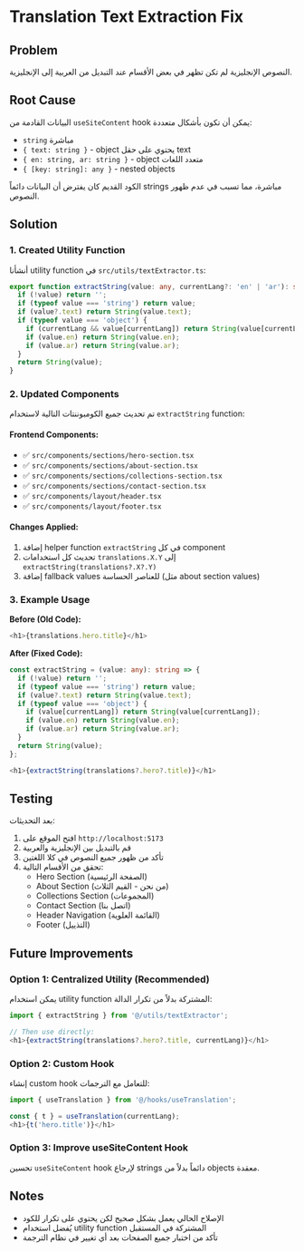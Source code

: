 # Translation Text Extraction Fix

## Problem
النصوص الإنجليزية لم تكن تظهر في بعض الأقسام عند التبديل من العربية إلى الإنجليزية.

## Root Cause
البيانات القادمة من `useSiteContent` hook يمكن أن تكون بأشكال متعددة:
- `string` مباشرة
- `{ text: string }` - object يحتوي على حقل text
- `{ en: string, ar: string }` - object متعدد اللغات
- `{ [key: string]: any }` - nested objects

الكود القديم كان يفترض أن البيانات دائماً strings مباشرة، مما تسبب في عدم ظهور النصوص.

## Solution

### 1. Created Utility Function
أنشأنا utility function في `src/utils/textExtractor.ts`:

```typescript
export function extractString(value: any, currentLang?: 'en' | 'ar'): string {
  if (!value) return '';
  if (typeof value === 'string') return value;
  if (value?.text) return String(value.text);
  if (typeof value === 'object') {
    if (currentLang && value[currentLang]) return String(value[currentLang]);
    if (value.en) return String(value.en);
    if (value.ar) return String(value.ar);
  }
  return String(value);
}
```

### 2. Updated Components
تم تحديث جميع الكومبوننتات التالية لاستخدام `extractString` function:

#### Frontend Components:
- ✅ `src/components/sections/hero-section.tsx`
- ✅ `src/components/sections/about-section.tsx`
- ✅ `src/components/sections/collections-section.tsx`
- ✅ `src/components/sections/contact-section.tsx`
- ✅ `src/components/layout/header.tsx`
- ✅ `src/components/layout/footer.tsx`

#### Changes Applied:
1. إضافة helper function `extractString` في كل component
2. تحديث كل استخدامات `translations.X.Y` إلى `extractString(translations?.X?.Y)`
3. إضافة fallback values للعناصر الحساسة (مثل about section values)

### 3. Example Usage

**Before (Old Code):**
```typescript
<h1>{translations.hero.title}</h1>
```

**After (Fixed Code):**
```typescript
const extractString = (value: any): string => {
  if (!value) return '';
  if (typeof value === 'string') return value;
  if (value?.text) return String(value.text);
  if (typeof value === 'object') {
    if (value[currentLang]) return String(value[currentLang]);
    if (value.en) return String(value.en);
    if (value.ar) return String(value.ar);
  }
  return String(value);
};

<h1>{extractString(translations?.hero?.title)}</h1>
```

## Testing
بعد التحديثات:
1. افتح الموقع على `http://localhost:5173`
2. قم بالتبديل بين الإنجليزية والعربية
3. تأكد من ظهور جميع النصوص في كلا اللغتين
4. تحقق من الأقسام التالية:
   - Hero Section (الصفحة الرئيسية)
   - About Section (من نحن - القيم الثلاث)
   - Collections Section (المجموعات)
   - Contact Section (اتصل بنا)
   - Header Navigation (القائمة العلوية)
   - Footer (التذييل)

## Future Improvements

### Option 1: Centralized Utility (Recommended)
يمكن استخدام utility function المشتركة بدلاً من تكرار الدالة:

```typescript
import { extractString } from '@/utils/textExtractor';

// Then use directly:
<h1>{extractString(translations?.hero?.title, currentLang)}</h1>
```

### Option 2: Custom Hook
إنشاء custom hook للتعامل مع الترجمات:

```typescript
import { useTranslation } from '@/hooks/useTranslation';

const { t } = useTranslation(currentLang);
<h1>{t('hero.title')}</h1>
```

### Option 3: Improve useSiteContent Hook
تحسين `useSiteContent` hook لإرجاع strings دائماً بدلاً من objects معقدة.

## Notes
- الإصلاح الحالي يعمل بشكل صحيح لكن يحتوي على تكرار للكود
- يُفضل استخدام utility function المشتركة في المستقبل
- تأكد من اختبار جميع الصفحات بعد أي تغيير في نظام الترجمة
